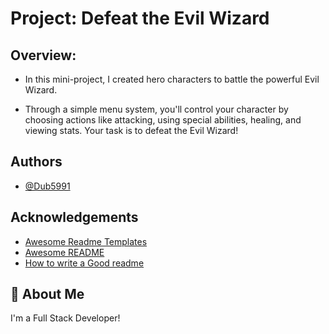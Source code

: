 
# Project: Defeat the Evil Wizard 

## Overview:

- In this mini-project, I created hero characters to battle the powerful Evil Wizard.

- Through a simple menu system, you'll control your character by choosing actions like attacking, using special abilities, healing, and viewing stats. Your task is to defeat the Evil Wizard!



## Authors

- [@Dub5991](https://www.github.com/Dub5991)
## Acknowledgements

 - [Awesome Readme Templates](https://awesomeopensource.com/project/elangosundar/awesome-README-templates)
 - [Awesome README](https://github.com/matiassingers/awesome-readme)
 - [How to write a Good readme](https://bulldogjob.com/news/449-how-to-write-a-good-readme-for-your-github-project)



## 🚀 About Me
I'm a Full Stack Developer!


